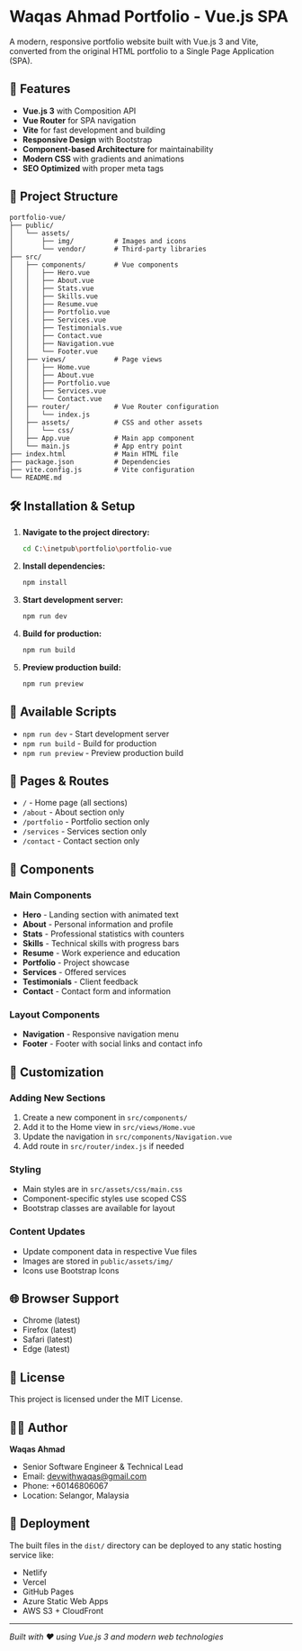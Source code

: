 # Waqas Ahmad Portfolio - Vue.js SPA

A modern, responsive portfolio website built with Vue.js 3 and Vite, converted from the original HTML portfolio to a Single Page Application (SPA).

## 🚀 Features

- **Vue.js 3** with Composition API
- **Vue Router** for SPA navigation
- **Vite** for fast development and building
- **Responsive Design** with Bootstrap
- **Component-based Architecture** for maintainability
- **Modern CSS** with gradients and animations
- **SEO Optimized** with proper meta tags

## 📁 Project Structure

```
portfolio-vue/
├── public/
│   └── assets/
│       ├── img/          # Images and icons
│       └── vendor/       # Third-party libraries
├── src/
│   ├── components/       # Vue components
│   │   ├── Hero.vue
│   │   ├── About.vue
│   │   ├── Stats.vue
│   │   ├── Skills.vue
│   │   ├── Resume.vue
│   │   ├── Portfolio.vue
│   │   ├── Services.vue
│   │   ├── Testimonials.vue
│   │   ├── Contact.vue
│   │   ├── Navigation.vue
│   │   └── Footer.vue
│   ├── views/            # Page views
│   │   ├── Home.vue
│   │   ├── About.vue
│   │   ├── Portfolio.vue
│   │   ├── Services.vue
│   │   └── Contact.vue
│   ├── router/           # Vue Router configuration
│   │   └── index.js
│   ├── assets/           # CSS and other assets
│   │   └── css/
│   ├── App.vue           # Main app component
│   └── main.js           # App entry point
├── index.html            # Main HTML file
├── package.json          # Dependencies
├── vite.config.js        # Vite configuration
└── README.md
```

## 🛠️ Installation & Setup

1. **Navigate to the project directory:**
   ```bash
   cd C:\inetpub\portfolio\portfolio-vue
   ```

2. **Install dependencies:**
   ```bash
   npm install
   ```

3. **Start development server:**
   ```bash
   npm run dev
   ```

4. **Build for production:**
   ```bash
   npm run build
   ```

5. **Preview production build:**
   ```bash
   npm run preview
   ```

## 🎯 Available Scripts

- `npm run dev` - Start development server
- `npm run build` - Build for production
- `npm run preview` - Preview production build

## 📱 Pages & Routes

- `/` - Home page (all sections)
- `/about` - About section only
- `/portfolio` - Portfolio section only
- `/services` - Services section only
- `/contact` - Contact section only

## 🎨 Components

### Main Components
- **Hero** - Landing section with animated text
- **About** - Personal information and profile
- **Stats** - Professional statistics with counters
- **Skills** - Technical skills with progress bars
- **Resume** - Work experience and education
- **Portfolio** - Project showcase
- **Services** - Offered services
- **Testimonials** - Client feedback
- **Contact** - Contact form and information

### Layout Components
- **Navigation** - Responsive navigation menu
- **Footer** - Footer with social links and contact info

## 🔧 Customization

### Adding New Sections
1. Create a new component in `src/components/`
2. Add it to the Home view in `src/views/Home.vue`
3. Update the navigation in `src/components/Navigation.vue`
4. Add route in `src/router/index.js` if needed

### Styling
- Main styles are in `src/assets/css/main.css`
- Component-specific styles use scoped CSS
- Bootstrap classes are available for layout

### Content Updates
- Update component data in respective Vue files
- Images are stored in `public/assets/img/`
- Icons use Bootstrap Icons

## 🌐 Browser Support

- Chrome (latest)
- Firefox (latest)
- Safari (latest)
- Edge (latest)

## 📄 License

This project is licensed under the MIT License.

## 👨‍💻 Author

**Waqas Ahmad**
- Senior Software Engineer & Technical Lead
- Email: devwithwaqas@gmail.com
- Phone: +60146806067
- Location: Selangor, Malaysia

## 🚀 Deployment

The built files in the `dist/` directory can be deployed to any static hosting service like:
- Netlify
- Vercel
- GitHub Pages
- Azure Static Web Apps
- AWS S3 + CloudFront

---

*Built with ❤️ using Vue.js 3 and modern web technologies*
